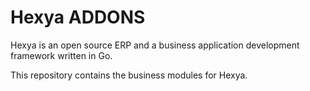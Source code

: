 Hexya ADDONS
==========
Hexya is an open source ERP and a business application development framework
written in Go.

This repository contains the business modules for Hexya.
